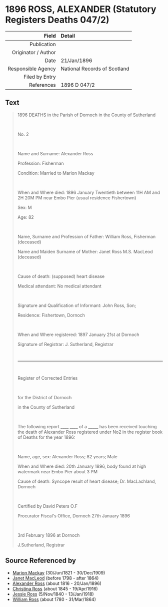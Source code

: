 ﻿---
layout: page
permalink: /sources/s70411734
---

# 1896 ROSS, ALEXANDER (Statutory Registers Deaths 047/2)

Field | Detail
---:|:---
Publication | 
Originator / Author | 
Date | 21/Jan/1896
Responsible Agency | National Records of Scotland
Filed by Entry | 
References | 1896 D 047/2

## Text

> 1896 DEATHS in the Parish of Dornoch in the County of Sutherland
>
> <br/>
>
> No. 2
>
> <br/>
>
> Name and Surname: Alexander Ross
>
> Profession: Fisherman
>
> Condition: Married to Marion Mackay
>
> <br/>
>
> When and Where died: 1896 January Twentieth between 11H AM and 2H 20M PM near Embo Pier (usual residence Fishertown)
>
> Sex: M
>
> Age: 82
>
> <br/>
>
> Name, Surname and Profession of Father: William Ross, Fisherman (deceased)
>
> Name and Maiden Surname of Mother: Janet Ross M.S. MacLeod (deceased)
>
> <br/>
>
> Cause of death: (supposed) heart disease
>
> Medical attendant: No medical attendant
>
> <br/>
>
> Signature and Qualification of Informant: John Ross, Son;
>
> Residence: Fishertown, Dornoch
>
> <br/>
>
> When and Where registered: 1897 January 21st at Dornoch
>
> Signature of Registrar: J. Sutherland, Registrar
>
> <br/>
>
> ---
>
> <br/>
>
> Register of Corrected Entries
>
> <br/>
>
> for the District of Dornoch
>
> in the County of Sutherland
>
> <br/>
>
> The following report ____ ____ of a _____ has been received touching the death of Alexander Ross registered under No2 in the register book of Deaths for the year 1896:
>
> <br/>
>
> Name, age, sex: Alexander Ross; 82 years; Male
>
> When and Where died: 20th January 1896, body found at high watermark near Embo Pier about 3 PM
>
> Cause of death: Syncope result of heart disease; Dr. MacLachland, Dornoch
>
> <br/>
>
> Certified by David Peters O.F
>
> Procurator Fiscal's Office, Dornoch 27th January 1896
>
> <br/>
>
> 3rd February 1896 at Dornoch
>
> J.Sutherland, Registrar
>

## Source Referenced by

* [Marion Mackay](../people/@78930004@-marion-mackay-b1821-6-30-d1909-12-30.md) (30/Jun/1821 - 30/Dec/1909)
* [Janet MacLeod](../people/@14483646@-janet-macleod-b1798-d1864.md) (before 1798 - after 1864)
* [Alexander Ross](../people/@81387900@-alexander-ross-b1816-d1896-1-20.md) (about 1816 - 20/Jan/1896)
* [Christina Ross](../people/@81183416@-christina-ross-b1845-d1916-4-19.md) (about 1845 - 19/Apr/1916)
* [Jessie Ross](../people/@60546968@-jessie-ross-b1840-11-5-d1918-1-13.md) (5/Nov/1840 - 13/Jan/1918)
* [William Ross](../people/@39617772@-william-ross-b1780-d1864-3-31.md) (about 1780 - 31/Mar/1864)
